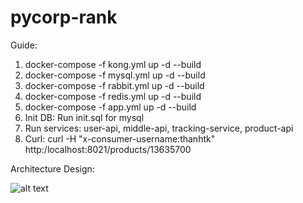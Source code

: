 # pycorp-rank

Guide:
1. docker-compose -f kong.yml up -d --build
2. docker-compose -f mysql.yml up -d --build
3. docker-compose -f rabbit.yml up -d --build
4. docker-compose -f redis.yml up -d --build
5. docker-compose -f app.yml up -d --build
6. Init DB: Run init.sql for mysql
7. Run services: user-api, middle-api, tracking-service, product-api
8. Curl: curl -H "x-consumer-username:thanhtk" http:/localhost:8021/products/13635700


Architecture Design:

![alt text](https://github.com/eveknow/pycorp-rank/blob/843b1a8de60e62f5622f036ceedfe1b2f51d975f/AD.png?raw=true)

